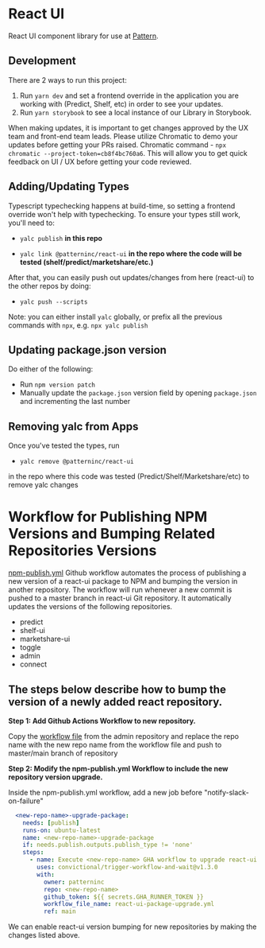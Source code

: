 # React UI

React UI component library for use at [Pattern](https://pattern.com).

## Development

There are 2 ways to run this project:
1. Run `yarn dev` and set a frontend override in the application you are working with (Predict, Shelf, etc) in order to see your updates.
2. Run `yarn storybook` to see a local instance of our Library in Storybook.

When making updates, it is important to get changes approved by the UX team and front-end team leads. Please utilize Chromatic to demo your updates before getting your PRs raised. Chromatic command - `npx chromatic --project-token=cb8f4bc760a6`. This will allow you to get quick feedback on UI / UX before getting your code reviewed.

## Adding/Updating Types

Typescript typechecking happens at build-time, so setting a frontend override won't help with typechecking. To ensure your types still work, you'll need to:

- `yalc publish` **in this repo**

- `yalc link @patterninc/react-ui` **in the repo where the code will be tested (shelf/predict/marketshare/etc.)**

After that, you can easily push out updates/changes from here (react-ui) to the other repos by doing:

- `yalc push --scripts`

Note: you can either install `yalc` globally, or prefix all the previous commands with `npx`, e.g. `npx yalc publish`

## Updating package.json version

Do either of the following:

- Run `npm version patch`
- Manually update the `package.json` version field by opening `package.json` and incrementing the last number

## Removing yalc from Apps

Once you've tested the types, run

- `yalc remove @patterninc/react-ui`

in the repo where this code was tested (Predict/Shelf/Marketshare/etc) to remove yalc changes


# Workflow for Publishing NPM Versions and Bumping Related Repositories Versions

[npm-publish.yml](https://github.com/patterninc/react-ui/blob/master/.github/workflows/npm-publish.yml) Github workflow automates the process of publishing a new version of a react-ui package to NPM and bumping the version in another repository. The workflow will run whenever a new commit is pushed to a master branch in react-ui Git repository. It automatically updates the versions of the following repositories.

- predict
- shelf-ui
- marketshare-ui
- toggle
- admin
- connect

## The steps below describe how to bump the version of a newly added react repository.

__Step 1: Add Github Actions Workflow to new repository.__

Copy the [workflow file](https://github.com/patterninc/admin/blob/main/.github/workflows/react-ui-package-upgrade.yml) from the admin repository and replace the repo name with the new repo name from the workflow file and push to master/main branch of repository

__Step 2: Modify the npm-publish.yml Workflow to include the new repository version upgrade.__

Inside the npm-publish.yml workflow, add a new job before "notify-slack-on-failure"
```yaml
  <new-repo-name>-upgrade-package:
    needs: [publish]
    runs-on: ubuntu-latest
    name: <new-repo-name>-upgrade-package
    if: needs.publish.outputs.publish_type != 'none'
    steps:
      - name: Execute <new-repo-name> GHA workflow to upgrade react-ui package with latest version
        uses: convictional/trigger-workflow-and-wait@v1.3.0
        with:
          owner: patterninc
          repo: <new-repo-name>
          github_token: ${{ secrets.GHA_RUNNER_TOKEN }}
          workflow_file_name: react-ui-package-upgrade.yml
          ref: main     
```
We can enable react-ui version bumping for new repositories by making the changes listed above.